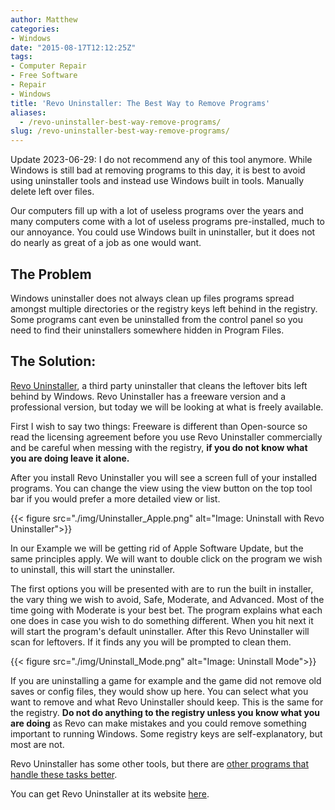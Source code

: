 ```yaml
---
author: Matthew
categories:
- Windows
date: "2015-08-17T12:12:25Z"
tags:
- Computer Repair
- Free Software
- Repair
- Windows
title: 'Revo Uninstaller: The Best Way to Remove Programs'
aliases:
  - /revo-uninstaller-best-way-remove-programs/
slug: /revo-uninstaller-best-way-remove-programs/
---
```


Update 2023-06-29: I do not recommend any of this tool anymore. While Windows is still bad at removing programs to this day, it is best to avoid using uninstaller tools and instead use Windows built in tools. Manually delete left over files.

Our computers fill up with a lot of useless programs over the years and many computers come with a lot of useless programs pre-installed, much to our annoyance. You could use Windows built in uninstaller, but it does not do nearly as great of a job as one would want.

## The Problem

Windows uninstaller does not always clean up files programs spread amongst multiple directories or the registry keys left behind in the registry. Some programs cant even be uninstalled from the control panel so you need to find their uninstallers somewhere hidden in Program Files.

## The Solution:

[Revo Uninstaller](http://www.revouninstaller.com/revo_uninstaller_free_download.html), a third party uninstaller that cleans the leftover bits left behind by Windows. Revo Uninstaller has a freeware version and a professional version, but today we will be looking at what is freely available.

First I wish to say two things: Freeware is different than Open-source so read the licensing agreement before you use Revo Uninstaller commercially and be careful when messing with the registry, **if you do not know what you are doing leave it alone.**

After you install Revo Uninstaller you will see a screen full of your installed programs. You can change the view using the view button on the top tool bar if you would prefer a more detailed view or list.

{{< figure src="./img/Uninstaller_Apple.png" alt="Image: Uninstall with Revo Uninstaller">}}

In our Example we will be getting rid of Apple Software Update, but the same principles apply. We will want to double click on the program we wish to uninstall, this will start the uninstaller.

The first options you will be presented with are to run the built in installer, the vary thing we wish to avoid, Safe, Moderate, and Advanced. Most of the time going with Moderate is your best bet. The program explains what each one does in case you wish to do something different. When you hit next it will start the program's default uninstaller. After this Revo Uninstaller will scan for leftovers. If it finds any you will be prompted to clean them.

{{< figure src="./img/Uninstall_Mode.png" alt="Image: Uninstall Mode">}}

If you are uninstalling a game for example and the game did not remove old saves or config files, they would show up here. You can select what you want to remove and what Revo Uninstaller should keep. This is the same for the registry. **Do not do anything to the registry unless you know what you are doing** as Revo can make mistakes and you could remove something important to running Windows. Some registry keys are self-explanatory, but most are not. 

Revo Uninstaller has some other tools, but there are [other programs that handle these tasks better](http://www.blog.mattlamont.com/basic-computer-maintenance-tools/). 

You can get Revo Uninstaller at its website [here](http://www.revouninstaller.com/revo_uninstaller_free_download.html).